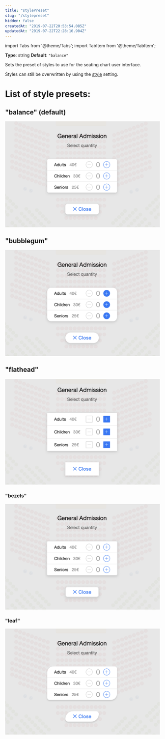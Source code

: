 ```yaml
---
title: "stylePreset"
slug: "/stylepreset"
hidden: false
createdAt: "2019-07-22T20:53:54.085Z"
updatedAt: "2019-07-22T22:28:16.904Z"
---
```


import Tabs from '@theme/Tabs';
import TabItem from '@theme/TabItem';

**Type**: string
**Default**: `"balance"`

Sets the preset of styles to use for the seating chart user interface.

Styles can still be overwritten by using the [style](/docs/style) setting.

# List of style presets:

## **"balance" (default)** 
![Balance.png](/img/readme/Balance.png)
## **"bubblegum"** 
![Bubblegum.png](/img/readme/Bubblegum.png)
## **"flathead"** 
![Flathead.png](/img/readme/Flathead.png)
### **"bezels"** 
![Bezels.png](/img/readme/Bezels.png)
### **"leaf"** 
![Leaf.png](/img/readme/Leaf.png)
